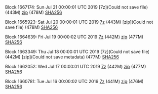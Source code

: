 Block 1667174: Sun Jul 21 00:00:01 UTC 2019 [7z](Could not save file) (443M) [zip]() (478M) [SHA256]()

Block 1665923: Sat Jul 20 00:00:01 UTC 2019 [7z]() (443M) [zip](Could not save file) (478M) [SHA256](https://transfer.sh/14m22b/sha256.txt)

Block 1664639: Fri Jul 19 00:00:02 UTC 2019 [7z](https://transfer.sh/obwDk/bootstrap.dat.20190719.7z) (442M) [zip](https://transfer.sh/YQ0mY/bootstrap.dat.20190719.zip) (477M) [SHA256](https://transfer.sh/odh6C/sha256.txt)

Block 1663349: Thu Jul 18 00:00:01 UTC 2019 [7z](Could not save file) (442M) [zip](Could not save metadata) (477M) [SHA256](https://transfer.sh/eegBx/sha256.txt)

Block 1662052: Wed Jul 17 00:00:01 UTC 2019 [7z](https://transfer.sh/11faQb/bootstrap.dat.20190717.7z) (442M) [zip](https://transfer.sh/8aaWO/bootstrap.dat.20190717.zip) (477M) [SHA256](https://transfer.sh/KWuXA/sha256.txt)

Block 1660781: Tue Jul 16 00:00:02 UTC 2019 [7z]() (441M) [zip]() (476M) [SHA256]()
